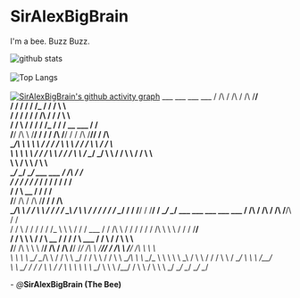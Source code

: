 # SirAlexBigBrain

I'm a bee. Buzz Buzz.

![github stats](https://github-readme-stats.vercel.app/api?username=SirAlexBigBrain&show_icons=true&include_all_commits=true&theme=dark&cache_seconds=3200)<br><br>![Top Langs](https://github-readme-stats.vercel.app/api/top-langs/?username=SirAlexBigBrain&theme=dark&layout=compact&hide_title=false)<br><br>[![SirAlexBigBrain's github activity graph](https://activity-graph.herokuapp.com/graph?username=SirAlexBigBrain&theme=react-dark)](https://github.com/SirAlexBigBrain/github-readme-activity-graph)
      ___         ___            ___            ___
     /  /\       /  /\          /  /\          /__/\
    /  / /      /  / /_        /  / /          \  \ \
   /  / /      /  / / /\      /  / /            \  \ \
  /  /  \     /  / / / /_    /  / /   __    ___  / /  \
 /__/ /\ \   /__/ / / / /\  /__/ /   / /\  /__/\/ / /\ \
 \__\/\ \ \  \  \ \/ / / /  \  \ \  / / /  \  \ \/ /  \ \
       \ \ \  \  \  / / /    \  \ \/ / /    \  \  / \__\/
        \_\/   \  \ \/ /      \  \ \/ /      \  \ \
                \  \  /        \  \  /        \  \ \
                 \__\/          \__\/          \__\/
                  ___            ___
                 /  /\          /  /\
                /  / /         /  / /_
               /  / /         /  / / /\
              /  /  \  __    /  / / /  \
             /__/ /\ \/ /\  /__/ / / /\ \
             \__\/\ \ \/ /  \  \ \/ / / /
                   \_\  /    \  \  / / /
                  /  / /      \__\/ / /
                 /__/ /         /__/ /
                 \__\/          \__\/
      ___            ___            ___            ___            ___
     /  /\          /  /\          /  /\          /__/\          /  /\
    /  /  \        /  / /         /  / /_         \  \ \        /  / /    ___
   /  / /\ \      /  / /         /  / / /\         \  \ \      /  / /    /__/\
  /  /  \ \ \    /  /  \  __    /  / / /  \    ___  / /  \    /  /  \    \  \ \
 /__/ /\ \ \ \  /__/ /\ \/ /\  /__/ /_/ /\ \  /__/\/ / /\ \  /__/ /\ \    \  \ \
 \  \ \ \ \_\/  \__\/\ \ \/ /  \  \ \_\/ / /  \  \ \/ /  \ \ \__\/\ \ \    \__\/_
  \  \ \ \ \          \_\  /    \  \ \/ / /    \  \  / \__\/       \ \ \     /__/\
   \  \ \_\/         /  / /      \  \ \/ /      \  \ \              \ \ \    \__\/
    \  \ \          /__/ /        \  \  /        \  \ \              \_\/
     \__\/          \__\/          \__\/          \__\/

\- *@*__SirAlexBigBrain (The Bee)__
